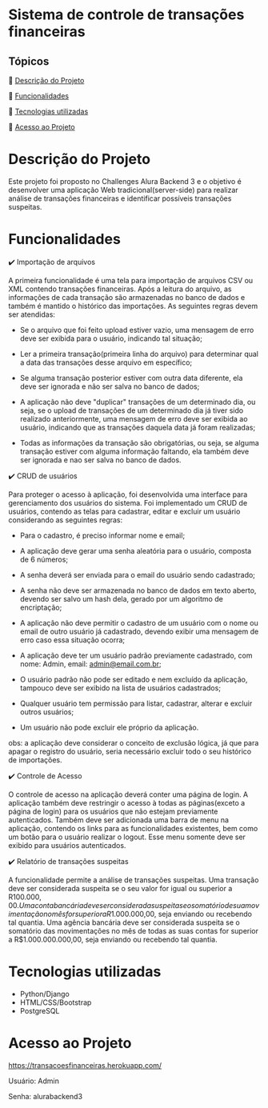 # Sistema de controle de transações financeiras

## Tópicos

:small_blue_diamond: [Descrição do Projeto](#Descrição-do-Projeto)

:small_blue_diamond: [Funcionalidades](#Funcionalidades)

:small_blue_diamond: [Tecnologias utilizadas](#Tecnologias-utilizadas)

:small_blue_diamond: [Acesso ao Projeto]()


# Descrição do Projeto

Este projeto foi proposto no Challenges Alura Backend 3 e o objetivo é desenvolver uma aplicação Web tradicional(server-side) para realizar análise de transações financeiras e identificar possíveis transações suspeitas. 

# Funcionalidades

:heavy_check_mark: Importação de arquivos

A primeira funcionalidade é uma tela para importação de arquivos CSV ou XML contendo transações financeiras. Após a leitura do arquivo, as informações de cada transação são armazenadas no banco de dados e também é mantido o histórico das importações. As seguintes regras devem ser atendidas:

* Se o arquivo que foi feito upload estiver vazio, uma mensagem de erro deve ser exibida para o usuário, indicando tal situação;

* Ler a primeira transação(primeira linha do arquivo) para determinar qual a data das transações desse arquivo em específico;

* Se alguma transação posterior estiver com outra data diferente, ela deve ser ignorada e não ser salva no banco de dados;

* A aplicação não deve "duplicar" transações de um determinado dia, ou seja, se o upload de transações de um determinado dia já tiver sido realizado anteriormente, uma mensagem de erro deve ser exibida ao usuário, indicando que as transações daquela data já foram realizadas;

* Todas as informações da transação são obrigatórias, ou seja, se alguma transação estiver com alguma informação faltando, ela também deve ser ignorada e nao ser salva no banco de dados.

:heavy_check_mark: CRUD de usuários

Para proteger o acesso à aplicação, foi desenvolvida uma interface para gerenciamento dos usuários do sistema. Foi implementado um CRUD de usuários, contendo as telas para cadastrar, editar e excluir um usuário considerando as seguintes regras:

* Para o cadastro, é preciso informar nome e email;

* A aplicação deve gerar uma senha aleatória para o usuário, composta de 6 números;

* A senha deverá ser enviada para o email do usuário sendo cadastrado;

* A senha não deve ser armazenada no banco de dados em texto aberto, devendo ser salvo um hash dela, gerado por um algoritmo de encriptação;

* A aplicação não deve permitir o cadastro de um usuário com o nome ou email de outro usuário já cadastrado, devendo exibir uma mensagem de erro caso essa situação ocorra;

* A aplicação deve ter um usuário padrão previamente cadastrado, com nome: Admin, email: admin@email.com.br;

* O usuário padrão não pode ser editado e nem excluído da aplicação, tampouco deve ser exibido na lista de usuários cadastrados;

* Qualquer usuário tem permissão para listar, cadastrar, alterar e excluir outros usuários;

* Um usuário não pode excluir ele próprio da aplicação.

obs: a aplicação deve considerar o conceito de exclusão lógica, já que para apagar o registro do usuário, seria necessário excluir todo o seu histórico de importações.

:heavy_check_mark: Controle de Acesso

O controle de acesso na aplicação deverá conter uma página de login. A aplicação também deve restringir o acesso à todas as páginas(exceto a página de login) para os usuários que não estejam previamente autenticados. Também deve ser adicionada uma barra de menu na aplicação, contendo os links para as funcionalidades existentes, bem como um botão para o usuário realizar o logout. Esse menu somente deve ser exibido para usuários autenticados.

:heavy_check_mark: Relatório de transações suspeitas

A funcionalidade permite a análise de transações suspeitas. Uma transação deve ser considerada suspeita se o seu valor for igual ou superior a R$100.000,00. Uma conta bancária deve ser considerada suspeita se o somatório de sua movimentação no mês for superior a R$1.000.000,00, seja enviando ou recebendo tal quantia. Uma agência bancária deve ser considerada suspeita se o somatório das movimentações no mês de todas as suas contas for superior a R$1.000.000.000,00, seja enviando ou recebendo tal quantia.

# Tecnologias utilizadas

* Python/Django
* HTML/CSS/Bootstrap
* PostgreSQL

# Acesso ao Projeto

https://transacoesfinanceiras.herokuapp.com/

Usuário: Admin

Senha: alurabackend3
